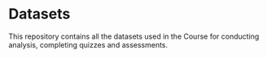 # Datasets

This repository contains all the datasets used in the Course for conducting analysis, completing quizzes and assessments.

